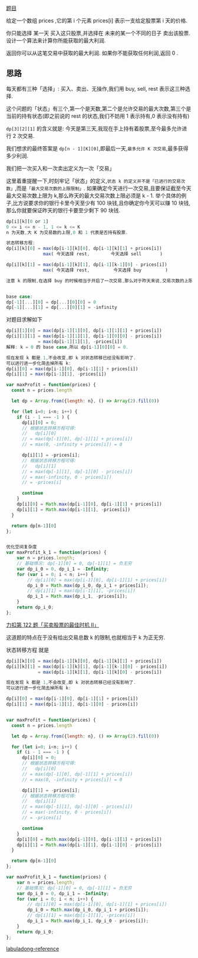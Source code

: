 [题目](https://leetcode.cn/problems/best-time-to-buy-and-sell-stock/description/)

给定一个数组 prices ,它的第 i 个元素 prices[i] 表示一支给定股票第 i 天的价格. 

你只能选择 某一天 买入这只股票,并选择在 未来的某一个不同的日子 卖出该股票. 设计一个算法来计算你所能获取的最大利润. 

返回你可以从这笔交易中获取的最大利润. 如果你不能获取任何利润,返回 0 . 

## 思路
每天都有三种「选择」: 买入、卖出、无操作,我们用 buy, sell, rest 表示这三种选择. 

这个问题的「状态」有三个,第一个是天数,第二个是允许交易的最大次数,第三个是当前的持有状态(即之前说的 rest 的状态,我们不妨用 1 表示持有,0 表示没有持有)

`dp[3][2][1]` 的含义就是: 今天是第三天,我现在手上持有着股票,至今最多允许进行 2 次交易. 

我们想求的最终答案是 `dp[n - 1][K][0]`,即最后一天,`最多允许 K 次交易`,最多获得多少利润. 

我们把一次买入和一次卖出定义为一次「交易」

这里着重提醒一下,时刻牢记「状态」的定义,`状态 k 的定义并不是「已进行的交易次数」`,而是`「最大交易次数的上限限制」`. 如果确定今天进行一次交易,且要保证截至今天最大交易次数上限为 k,那么昨天的最大交易次数上限必须是 k - 1. 举个具体的例子,比方说要求你的银行卡里今天至少有 100 块钱,且你确定你今天可以赚 10 块钱,那么你就要保证昨天的银行卡要至少剩下 90 块钱. 

```js
dp[i][k][0 or 1]
0 <= i <= n - 1, 1 <= k <= K
n 为天数,大 K 为交易数的上限,0 和 1 代表是否持有股票. 

状态转移方程: 
dp[i][k][0] = max(dp[i-1][k][0], dp[i-1][k][1] + prices[i])
              max( 今天选择 rest,        今天选择 sell       )

dp[i][k][1] = max(dp[i-1][k][1], dp[i-1][k-1][0] - prices[i])
              max( 今天选择 rest,         今天选择 buy         )

注意 k 的限制,在选择 buy 的时候相当于开启了一次交易,那么对于昨天来说,交易次数的上限 k 应该减小 1. 


base case: 
dp[-1][...][0] = dp[...][0][0] = 0
dp[-1][...][1] = dp[...][0][1] = -infinity
```

对题目求解如下
```js
dp[i][1][0] = max(dp[i-1][1][0], dp[i-1][1][1] + prices[i])
dp[i][1][1] = max(dp[i-1][1][1], dp[i-1][0][0] - prices[i]) 
            = max(dp[i-1][1][1], -prices[i])
解释: k = 0 的 base case,所以 dp[i-1][0][0] = 0. 

现在发现 k 都是 1,不会改变,即 k 对状态转移已经没有影响了. 
可以进行进一步化简去掉所有 k: 
dp[i][0] = max(dp[i-1][0], dp[i-1][1] + prices[i])
dp[i][1] = max(dp[i-1][1], -prices[i])

```

```js
var maxProfit = function(prices) {
  const n = prices.length

  let dp = Array.from({length: n}, () => Array(2).fill(0))

  for (let i=0; i<n; i++) {
    if (i - 1 === -1 ) {
      dp[i][0] = 0;
      // 根据状态转移方程可得: 
      //   dp[i][0] 
      // = max(dp[-1][0], dp[-1][1] + prices[i])
      // = max(0, -infinity + prices[i]) = 0

      dp[i][1] = -prices[i];
      // 根据状态转移方程可得: 
      //   dp[i][1] 
      // = max(dp[-1][1], dp[-1][0] - prices[i])
      // = max(-infinity, 0 - prices[i]) 
      // = -prices[i]

      continue
    }
    dp[i][0] = Math.max(dp[i-1][0], dp[i-1][1] + prices[i])
    dp[i][1] = Math.max(dp[i-1][1], -prices[i])
  }

  return dp[n-1][0]
};


优化空间复杂度
var maxProfit_k_1 = function(prices) {
    var n = prices.length;
    // 基础情况: dp[-1][0] = 0, dp[-1][1] = 负无穷
    var dp_i_0 = 0, dp_i_1 = -Infinity;
    for (var i = 0; i < n; i++) {
        // dp[i][0] = max(dp[i-1][0], dp[i-1][1] + prices[i])
        dp_i_0 = Math.max(dp_i_0, dp_i_1 + prices[i]);
        // dp[i][1] = max(dp[i-1][1], -prices[i])
        dp_i_1 = Math.max(dp_i_1, -prices[i]);
    }
    return dp_i_0;
};

```


[力扣第 122 题「买卖股票的最佳时机 II」](https://leetcode.cn/problems/best-time-to-buy-and-sell-stock-ii/)

这道题的特点在于没有给出交易总数 k 的限制,也就相当于 k 为正无穷. 

状态转移方程 就是 
```js
dp[i][k][0] = max(dp[i-1][k][0], dp[i-1][k][1] + prices[i])
dp[i][k][1] = max(dp[i-1][k][1], dp[i-1][k-1][0] - prices[i])
            = max(dp[i-1][k][1], dp[i-1][k][0] - prices[i])

现在发现 k 都是 1,不会改变,即 k 对状态转移已经没有影响了. 
可以进行进一步化简去掉所有 k: 

dp[i][0] = max(dp[i-1][0], dp[i-1][1] + prices[i])
dp[i][1] = max(dp[i-1][1], dp[i-1][0] - prices[i])


var maxProfit = function(prices) {
  const n = prices.length

  let dp = Array.from({length: n}, () => Array(2).fill(0))

  for (let i=0; i<n; i++) {
    if (i - 1 === -1 ) {
      dp[i][0] = 0;
      // 根据状态转移方程可得: 
      //   dp[i][0] 
      // = max(dp[-1][0], dp[-1][1] + prices[i])
      // = max(0, -infinity + prices[i]) = 0

      dp[i][1] = -prices[i];
      // 根据状态转移方程可得: 
      //   dp[i][1] 
      // = max(dp[-1][1], dp[-1][0] - prices[i])
      // = max(-infinity, 0 - prices[i]) 
      // = -prices[i]

      continue
    }
    dp[i][0] = Math.max(dp[i-1][0], dp[i-1][1] + prices[i])
    dp[i][1] = Math.max(dp[i-1][1], dp[i-1][0] - prices[i])
  }

  return dp[n-1][0]
};

var maxProfit_k_1 = function(prices) {
    var n = prices.length;
    // 基础情况: dp[-1][0] = 0, dp[-1][1] = 负无穷
    var dp_i_0 = 0, dp_i_1 = -Infinity;
    for (var i = 0; i < n; i++) {
        // dp[i][0] = max(dp[i-1][0], dp[i-1][1] + prices[i])
        dp_i_0 = Math.max(dp_i_0, dp_i_1 + prices[i]);
        // dp[i][1] = max(dp[i-1][1], -prices[i])
        dp_i_1 = Math.max(dp_i_1, dp_i_0 - prices[i]);
    }
    return dp_i_0;
};
```


[labuladong-reference](https://labuladong.online/algo/di-er-zhan-a01c6/yong-dong--63ceb/yi-ge-fang-3b01b/)